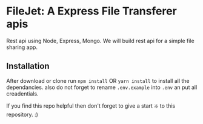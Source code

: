 # FileJet: A Express File Transferer apis

Rest api using Node, Express, Mongo.
We will build rest api for a simple file sharing app. 




## Installation 
After download or clone run `npm install` OR `yarn install` to install all the dependancies.
also do not forget to rename `.env.example` into `.env` an put all creadentials.

 If you find this repo helpful then don't forget to give a start ❇️ to this repository. :)
